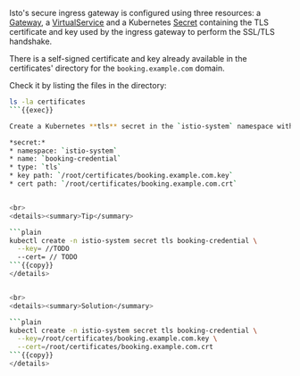 Isto's secure ingress gateway is configured using three resources:
a [Gateway](https://istio.io/latest/docs/reference/config/networking/gateway/#Gateway),
a [VirtualService](https://istio.io/latest/docs/reference/config/networking/virtual-service/)
and a Kubernetes [Secret](https://kubernetes.io/docs/concepts/configuration/secret/#tls-secrets)
containing the TLS certificate and key used by the ingress gateway to perform the SSL/TLS handshake.

There is a self-signed certificate and key already available in the certificates'
directory for the `booking.example.com` domain.

Check it by listing the files in the directory:
```bash
ls -la certificates
```{{exec}}

Create a Kubernetes **tls** secret in the `istio-system` namespace with the following properties:

*secret:*
* namespace: `istio-system`
* name: `booking-credential`
* type: `tls`
* key path: `/root/certificates/booking.example.com.key`
* cert path: `/root/certificates/booking.example.com.crt`


<br>
<details><summary>Tip</summary>

```plain
kubectl create -n istio-system secret tls booking-credential \
  --key= //TODO
  --cert= // TODO
```{{copy}}
</details>


<br>
<details><summary>Solution</summary>

```plain
kubectl create -n istio-system secret tls booking-credential \
  --key=/root/certificates/booking.example.com.key \
  --cert=/root/certificates/booking.example.com.crt
```{{copy}}
</details>
